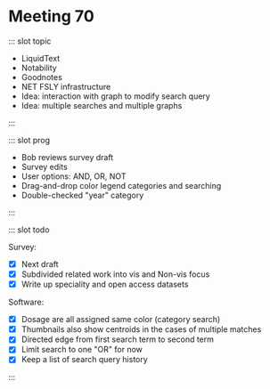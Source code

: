 # Meeting 70

<Meeting index="70" members="Bob, Mohammed, Wang" date="2 June 2020 11:00" nextDate="9 June 2020 11:00">

::: slot topic

- LiquidText
- Notability
- Goodnotes
- NET FSLY infrastructure
- Idea: interaction with graph to modify search query
- Idea: multiple searches and multiple graphs

:::

::: slot prog

- Bob reviews survey draft
- Survey edits
- User options: AND, OR, NOT
- Drag-and-drop color legend categories and searching
- Double-checked "year" category

:::

::: slot todo

Survey:

- [x] Next draft
- [x] Subdivided related work into vis and Non-vis focus
- [x] Write up speciality and open access datasets

Software:

- [x] Dosage are all assigned same color (category search)
- [x] Thumbnails also show centroids in the cases of multiple matches
- [x] Directed edge from first search term to second term
- [x] Limit search to one "OR" for now
- [x] Keep a list of search query history

:::

</Meeting>
